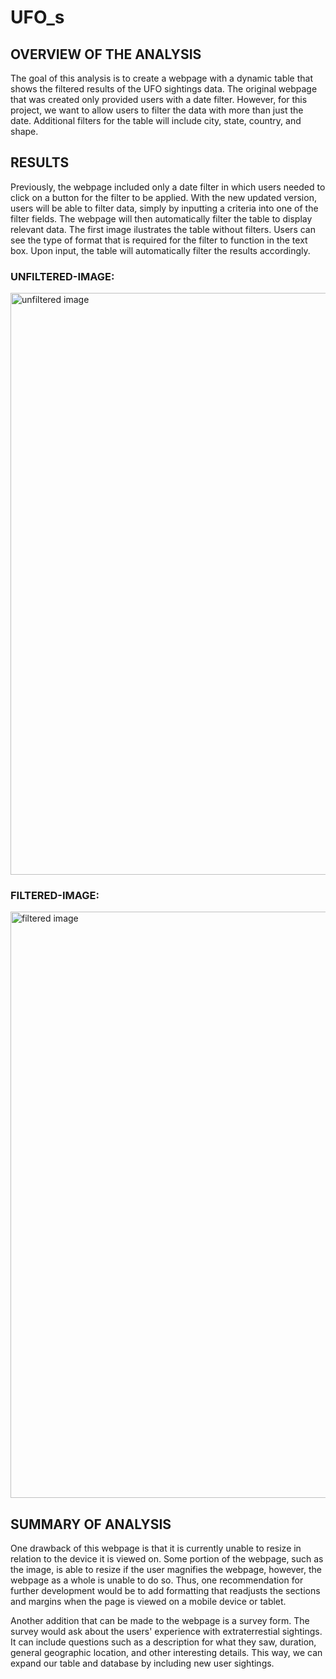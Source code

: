 # UFO_s
## OVERVIEW OF THE ANALYSIS
The goal of this analysis is to create a webpage with a dynamic table that shows the filtered results of the UFO sightings data. The original webpage that was created only provided users with a date filter. However, for this project, we want to allow users to filter the data with more than just the date. Additional filters for the table will include city, state, country, and shape.

## RESULTS

Previously, the webpage included only a date filter in which users needed to click on a button for the filter to be applied. With the new updated version, users will be able to filter data, simply by inputting a criteria into one of the filter fields. The webpage will then automatically filter the table to display relevant data. The first image ilustrates the table without filters. Users can see the type of format that is required for the filter to function in the text box. Upon input, the table will automatically filter the results accordingly.

### UNFILTERED-IMAGE:
<img width="931" alt="unfiltered image" src="https://user-images.githubusercontent.com/99555513/167327209-6d608d8d-7bdf-450a-813d-b84786e66234.png">

### FILTERED-IMAGE:
<img width="938" alt="filtered image" src="https://user-images.githubusercontent.com/99555513/167327269-c025e720-4fd6-439c-ba71-5f5de09ea474.png">

## SUMMARY OF ANALYSIS
One drawback of this webpage is that it is currently unable to resize in relation to the device it is viewed on. Some portion of the webpage, such as the image, is able to resize if the user magnifies the webpage, however, the webpage as a whole is unable to do so. Thus, one recommendation for further development would be to add formatting that readjusts the sections and margins when the page is viewed on a mobile device or tablet.

Another addition that can be made to the webpage is a survey form. The survey would ask about the users' experience with extraterrestial sightings. It can include questions such as a description for what they saw, duration, general geographic location, and other interesting details. This way, we can expand our table and database by including new user sightings.
